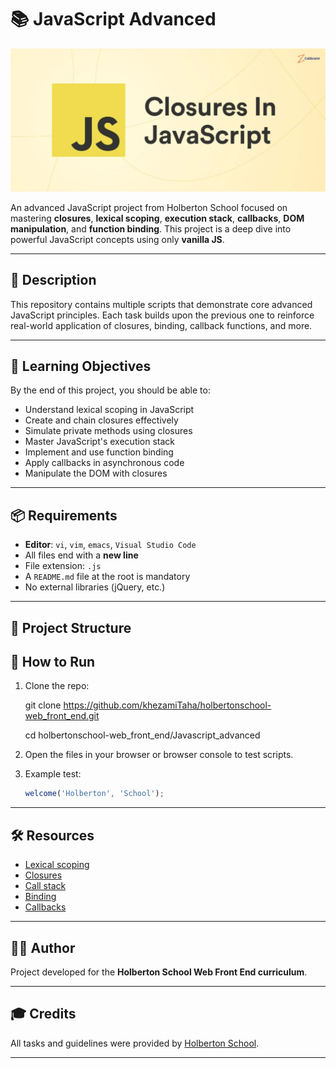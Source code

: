 


# 📚 JavaScript Advanced

![javaScript](./Closures-In-JavaScript-Calibraint-1024x465.webp)

An advanced JavaScript project from Holberton School focused on mastering **closures**, **lexical scoping**, **execution stack**, **callbacks**, **DOM manipulation**, and **function binding**. This project is a deep dive into powerful JavaScript concepts using only **vanilla JS**.

---

## 📝 Description

This repository contains multiple scripts that demonstrate core advanced JavaScript principles. Each task builds upon the previous one to reinforce real-world application of closures, binding, callback functions, and more.

---

## 🎯 Learning Objectives

By the end of this project, you should be able to:

- Understand lexical scoping in JavaScript
- Create and chain closures effectively
- Simulate private methods using closures
- Master JavaScript's execution stack
- Implement and use function binding
- Apply callbacks in asynchronous code
- Manipulate the DOM with closures

---

## 📦 Requirements

- **Editor**: `vi`, `vim`, `emacs`, `Visual Studio Code`
- All files end with a **new line**
- File extension: `.js`
- A `README.md` file at the root is mandatory
- No external libraries (jQuery, etc.)

---

## 📁 Project Structure




## 🔧 How to Run

1. Clone the repo:

   git clone https://github.com/khezamiTaha/holbertonschool-web_front_end.git

    cd holbertonschool-web_front_end/Javascript_advanced


2. Open the files in your browser or browser console to test scripts.

3. Example test:

   ```js
   welcome('Holberton', 'School');
   ```

---

## 🛠 Resources

* [Lexical scoping](https://developer.mozilla.org/en-US/docs/Web/JavaScript/Closures#lexical_scoping)
* [Closures](https://developer.mozilla.org/en-US/docs/Web/JavaScript/Closures)
* [Call stack](https://developer.mozilla.org/en-US/docs/Glossary/Call_stack)
* [Binding](https://developer.mozilla.org/en-US/docs/Web/JavaScript/Reference/Global_objects/Function/bind)
* [Callbacks](https://developer.mozilla.org/en-US/docs/Glossary/Callback_function)

---

## 👨‍🏫 Author

Project developed for the **Holberton School Web Front End curriculum**.

---

## 🎓 Credits

All tasks and guidelines were provided by [Holberton School](https://www.holbertonschool.com/).

---

